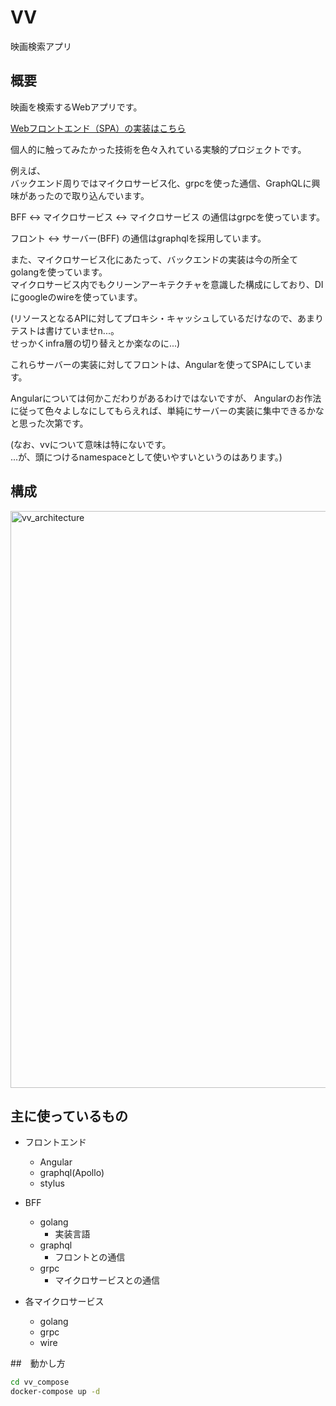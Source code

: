 # VV
映画検索アプリ

## 概要
映画を検索するWebアプリです。

[Webフロントエンド（SPA）の実装はこちら](https://github.com/shotanue/vv_web)


個人的に触ってみたかった技術を色々入れている実験的プロジェクトです。

例えば、  
バックエンド周りではマイクロサービス化、grpcを使った通信、GraphQLに興味があったので取り込んでいます。

BFF <-> マイクロサービス <-> マイクロサービス の通信はgrpcを使っています。

フロント <-> サーバー(BFF) の通信はgraphqlを採用しています。

また、マイクロサービス化にあたって、バックエンドの実装は今の所全てgolangを使っています。  
マイクロサービス内でもクリーンアーキテクチャを意識した構成にしており、DIにgoogleのwireを使っています。

(リソースとなるAPIに対してプロキシ・キャッシュしているだけなので、あまりテストは書けていませn...。  
せっかくinfra層の切り替えとか楽なのに...)

これらサーバーの実装に対してフロントは、Angularを使ってSPAにしています。
  
Angularについては何かこだわりがあるわけではないですが、
Angularのお作法に従って色々よしなにしてもらえれば、単純にサーバーの実装に集中できるかなと思った次第です。

(なお、vvについて意味は特にないです。  
...が、頭につけるnamespaceとして使いやすいというのはあります。)

## 構成

<img width="923" alt="vv_architecture" src="https://user-images.githubusercontent.com/22065594/61609386-ee03b800-ac90-11e9-832d-b69cac59a97f.png">



## 主に使っているもの
- フロントエンド
    - Angular
    - graphql(Apollo)
    - stylus
    
- BFF
    - golang
        - 実装言語
    - graphql
        - フロントとの通信
    - grpc
        - マイクロサービスとの通信
    
- 各マイクロサービス
    - golang
    - grpc
    - wire
    
    


##　動かし方
```bash
cd vv_compose
docker-compose up -d
```



